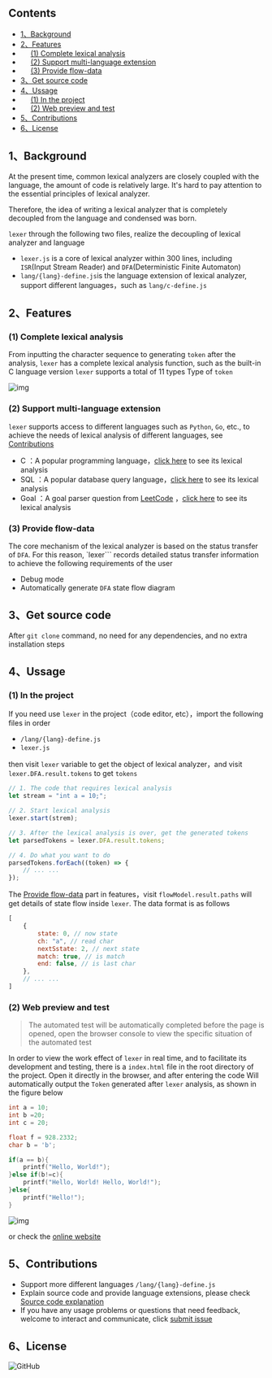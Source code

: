 ## Contents

- [1、Background](#1)
- [2、Features](#2)
- &nbsp;&nbsp;&nbsp;&nbsp;&nbsp;[(1) Complete lexical analysis](#21)
- &nbsp;&nbsp;&nbsp;&nbsp;&nbsp;[(2) Support multi-language extension](#22)
- &nbsp;&nbsp;&nbsp;&nbsp;&nbsp;[(3) Provide flow-data](#23)
- [3、Get source code](#3)
- [4、Ussage](#4)
- &nbsp;&nbsp;&nbsp;&nbsp;&nbsp;[(1) In the project](#41)
- &nbsp;&nbsp;&nbsp;&nbsp;&nbsp;[(2) Web preview and test](#42)
- [5、Contributions](#5)
- [6、License](#6)

## <span id="1">1、Background</span>

At the present time, common lexical analyzers are closely coupled with the language, the amount of code is relatively large. It's hard to pay attention to the essential principles of lexical analyzer.

Therefore, the idea of writing a lexical analyzer that is completely decoupled from the language and condensed was born. 

```lexer``` through the following two files, realize the decoupling of lexical analyzer and language

- ```lexer.js``` is a core of lexical analyzer within 300 lines, including ```ISR```(Input Stream Reader) and ```DFA```(Deterministic Finite Automaton)
- ```lang/{lang}-define.js```is the language extension of lexical analyzer, support different languages，such as ```lang/c-define.js```

## <span id="2">2、Features</span>

### <span id="21">(1) Complete lexical analysis</span>

From inputting the character sequence to generating ```token``` after the analysis, ```lexer``` has a complete lexical analysis function, such as the built-in C language version ```lexer``` supports a total of 11 types Type of ```token```

![img](/doc/image/c-tokens.png)

### <span id="22">(2) Support multi-language extension</span>

```lexer``` supports access to different languages such as ```Python```, ```Go```, etc., to achieve the needs of lexical analysis of different languages, see [Contributions](#5)

- C ：A popular programming language，[click here](https://wgrape.github.io/lexer/?lang=c) to see its lexical analysis
- SQL ：A popular database query language，[click here](https://wgrape.github.io/lexer/?lang=sql) to see its lexical analysis
- Goal ：A goal parser question from [LeetCode](https://leetcode.com/problems/goal-parser-interpretation/) ，[click here](https://wgrape.github.io/lexer/?lang=goal) to see its lexical analysis

### <span id="23">(3) Provide flow-data</span>

The core mechanism of the lexical analyzer is based on the status transfer of ```DFA```. For this reason, `lexer``` records detailed status transfer information to achieve the following requirements of the user

- Debug mode
- Automatically generate ```DFA``` state flow diagram

## <span id="3">3、Get source code</span>

After ```git clone``` command, no need for any dependencies, and no extra installation steps

## <span id="4">4、Ussage</span>

### <span id="41">(1) In the project</span>

If you need use ```lexer``` in the project（code editor, etc），import the following files in order

- ```/lang/{lang}-define.js```
- ```lexer.js```

then visit ```lexer``` variable to get the object of lexical analyzer，and visit ```lexer.DFA.result.tokens``` to get ```tokens```

```js
// 1. The code that requires lexical analysis
let stream = "int a = 10;";

// 2. Start lexical analysis
lexer.start(strem);

// 3. After the lexical analysis is over, get the generated tokens
let parsedTokens = lexer.DFA.result.tokens;

// 4. Do what you want to do
parsedTokens.forEach((token) => {
    // ... ...
});
```

The [Provide flow-data](#23) part in features，visit ```flowModel.result.paths``` will get details of state flow inside ```lexer```. The data format is as follows

```js
[
    {
        state: 0, // now state
        ch: "a", // read char
        nextSstate: 2, // next state
        match: true, // is match
        end: false, // is last char
    },
    // ... ...
]
```

### <span id="42">(2) Web preview and test</span>

> The automated test will be automatically completed before the page is opened, open the browser console to view the specific situation of the automated test

In order to view the work effect of ```lexer``` in real time, and to facilitate its development and testing, there is a ```index.html``` file in the root directory of the project. Open it directly in the browser, and after entering the code Will automatically output the ```Token``` generated after ```lexer``` analysis, as shown in the figure below

```c
int a = 10;
int b =20;
int c = 20;

float f = 928.2332;
char b = 'b';

if(a == b){
    printf("Hello, World!");
}else if(b!=c){
    printf("Hello, World! Hello, World!");
}else{
    printf("Hello!");
}
```

![img](/doc/image/show-v2.gif)

or check the [online website](wgrape.github.io/lexer/)

## <span id="5">5、Contributions</span>

- Support more different languages ```/lang/{lang}-define.js```
- Explain source code and provide language extensions, please check [Source code explanation](/doc/explain.md)
- If you have any usage problems or questions that need feedback, welcome to interact and communicate, click [submit issue](https://github.com/WGrape/lexer/issues/new)

## <span id="6">6、License</span>

![GitHub](https://img.shields.io/github/license/WGrape/lexer)
